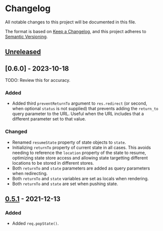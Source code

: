 # Changelog
All notable changes to this project will be documented in this file.

The format is based on [Keep a Changelog](https://keepachangelog.com/en/1.0.0/),
and this project adheres to [Semantic Versioning](https://semver.org/spec/v2.0.0.html).

## [Unreleased]


## [0.6.0] - 2023-10-18

TODO: Review this for accuracy.

### Added
- Added third `preventReturnTo` argument to `res.redirect` (or second, when
  optional `status` is not supplied) that prevents adding the `return_to` query
  parameter to the URL.  Useful when the URL includes that a different parameter
  set to that value.

### Changed
- Renamed `resumeState` property of state objects to `state`.
- Initializing `returnTo` property of current state in all cases.  This avoids
  needing to reference the `location` property of the state to resume,
  optimizing state store access and allowing state targetting different
  locations to be stored in different stores.
- Both `returnTo` and `state` parameters are added as query parameters when
  redirecting.
- Both `returnTo` and `state` variables are set as locals when rendering.
- Both `returnTo` and `state` are set when pushing state.

## [0.5.1] - 2021-12-13
### Added

- Added `req.popState()`.

[Unreleased]: https://github.com/jaredhanson/flowstate/compare/v0.5.1...HEAD
[0.5.1]: https://github.com/jaredhanson/flowstate/compare/v0.5.0...v0.5.1
